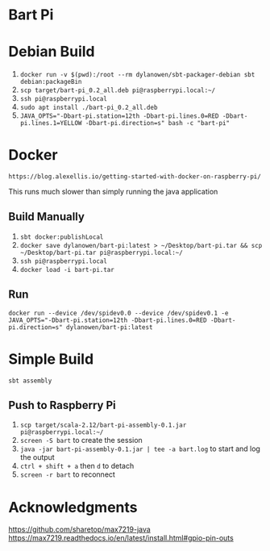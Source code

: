 # Bart Pi #

# Debian Build
1. `docker run -v $(pwd):/root --rm dylanowen/sbt-packager-debian sbt debian:packageBin`
2. `scp target/bart-pi_0.2_all.deb pi@raspberrypi.local:~/`
3. `ssh pi@raspberrypi.local`
4. `sudo apt install ./bart-pi_0.2_all.deb`
5. `JAVA_OPTS="-Dbart-pi.station=12th -Dbart-pi.lines.0=RED -Dbart-pi.lines.1=YELLOW -Dbart-pi.direction=s" bash -c "bart-pi"`

# Docker
`https://blog.alexellis.io/getting-started-with-docker-on-raspberry-pi/`

<aside class="notice">
This runs much slower than simply running the java application
</aside>

## Build Manually
1. `sbt docker:publishLocal`
2. `docker save dylanowen/bart-pi:latest > ~/Desktop/bart-pi.tar && scp ~/Desktop/bart-pi.tar pi@raspberrypi.local:~/`
3. `ssh pi@raspberrypi.local`
4. `docker load -i bart-pi.tar`

## Run
`docker run --device /dev/spidev0.0 --device /dev/spidev0.1 -e JAVA_OPTS="-Dbart-pi.station=12th -Dbart-pi.lines.0=RED -Dbart-pi.direction=s" dylanowen/bart-pi:latest`

# Simple Build
`sbt assembly`

## Push to Raspberry Pi
1. `scp target/scala-2.12/bart-pi-assembly-0.1.jar pi@raspberrypi.local:~/`
2. `screen -S bart` to create the session
3. `java -jar bart-pi-assembly-0.1.jar | tee -a bart.log` to start and log the output
4. `ctrl + shift + a` then `d` to detach
4. `screen -r bart` to reconnect

# Acknowledgments
https://github.com/sharetop/max7219-java
https://max7219.readthedocs.io/en/latest/install.html#gpio-pin-outs